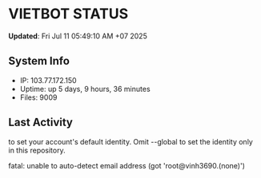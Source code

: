 # VIETBOT STATUS
**Updated**: Fri Jul 11 05:49:10 AM +07 2025

## System Info
- IP: 103.77.172.150
- Uptime: up 5 days, 9 hours, 36 minutes
- Files: 9009

## Last Activity

to set your account's default identity.
Omit --global to set the identity only in this repository.

fatal: unable to auto-detect email address (got 'root@vinh3690.(none)')
